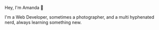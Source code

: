 Hey, I'm Amanda  👋

I'm a Web Developer, sometimes a photographer, and a multi hyphenated nerd, always learning something new.  


<!---
AmandaPaiG3/AmandaPaiG3 is a ✨ special ✨ repository because its `README.md` (this file) appears on your GitHub profile.
You can click the Preview link to take a look at your changes.
--->
